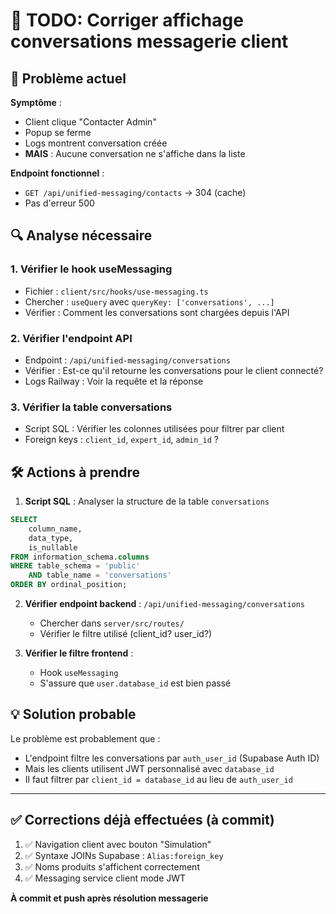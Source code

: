 # 📝 TODO: Corriger affichage conversations messagerie client

## 🔴 Problème actuel

**Symptôme** :
- Client clique "Contacter Admin"
- Popup se ferme
- Logs montrent conversation créée
- **MAIS** : Aucune conversation ne s'affiche dans la liste

**Endpoint fonctionnel** :
- `GET /api/unified-messaging/contacts` → 304 (cache)
- Pas d'erreur 500

## 🔍 Analyse nécessaire

### 1. Vérifier le hook useMessaging
- Fichier : `client/src/hooks/use-messaging.ts`
- Chercher : `useQuery` avec `queryKey: ['conversations', ...]`
- Vérifier : Comment les conversations sont chargées depuis l'API

### 2. Vérifier l'endpoint API
- Endpoint : `/api/unified-messaging/conversations`
- Vérifier : Est-ce qu'il retourne les conversations pour le client connecté?
- Logs Railway : Voir la requête et la réponse

### 3. Vérifier la table conversations
- Script SQL : Vérifier les colonnes utilisées pour filtrer par client
- Foreign keys : `client_id`, `expert_id`, `admin_id` ?

## 🛠️ Actions à prendre

1. **Script SQL** : Analyser la structure de la table `conversations`
```sql
SELECT 
    column_name,
    data_type,
    is_nullable
FROM information_schema.columns
WHERE table_schema = 'public'
    AND table_name = 'conversations'
ORDER BY ordinal_position;
```

2. **Vérifier endpoint backend** : `/api/unified-messaging/conversations`
   - Chercher dans `server/src/routes/`
   - Vérifier le filtre utilisé (client_id? user_id?)

3. **Vérifier le filtre frontend** : 
   - Hook `useMessaging`
   - S'assure que `user.database_id` est bien passé

## 💡 Solution probable

Le problème est probablement que :
- L'endpoint filtre les conversations par `auth_user_id` (Supabase Auth ID)
- Mais les clients utilisent JWT personnalisé avec `database_id`
- Il faut filtrer par `client_id = database_id` au lieu de `auth_user_id`

---

## ✅ Corrections déjà effectuées (à commit)

1. ✅ Navigation client avec bouton "Simulation"
2. ✅ Syntaxe JOINs Supabase : `Alias:foreign_key`
3. ✅ Noms produits s'affichent correctement
4. ✅ Messaging service client mode JWT

**À commit et push après résolution messagerie**

